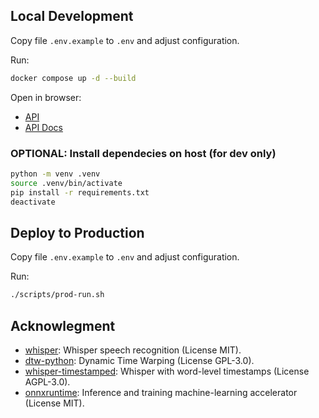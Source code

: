 
## Local Development

Copy file `.env.example` to `.env` and adjust configuration.

Run:

```bash
docker compose up -d --build
```

Open in browser:
- [API](http://localhost:9001/)
- [API Docs](http://localhost:9001/docs)


### OPTIONAL: Install dependecies on host (for dev only)

```bash
python -m venv .venv
source .venv/bin/activate
pip install -r requirements.txt
deactivate
```


## Deploy to Production

Copy file `.env.example` to `.env` and adjust configuration.

Run:

```bash
./scripts/prod-run.sh
```



## Acknowlegment
* [whisper](https://github.com/openai/whisper): Whisper speech recognition (License MIT).
* [dtw-python](https://pypi.org/project/dtw-python): Dynamic Time Warping (License GPL-3.0).
* [whisper-timestamped](https://github.com/linto-ai/whisper-timestamped): Whisper with word-level timestamps (License AGPL-3.0).
* [onnxruntime](https://github.com/microsoft/onnxruntime): Inference and training machine-learning accelerator (License MIT).
